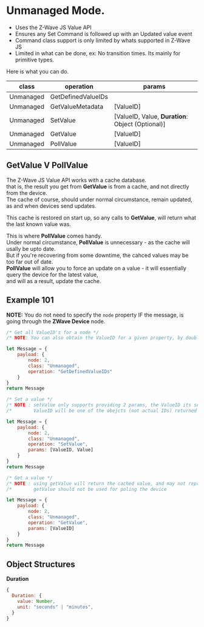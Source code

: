 # Unmanaged Mode.  
  
 - Uses the Z-Wave JS Value API
 - Ensures any Set Command is followed up with an Updated value event
 - Command class support is only limited by whats supported in Z-Wave JS
 - Limited in what can be done, ex: No transition times. Its mainly for primitive types.

Here is what you can do.

| class                     | operation                           | params                                                |
| ------------------------- | ----------------------------------- | ----------------------------------------------------- |
| Unmanaged                 | GetDefinedValueIDs                  |                                                       | 
| Unmanaged                 | GetValueMetadata                    | [ValueID]                                             |  
| Unmanaged                 | SetValue                            | [ValueID, Value, **Duration**: Object (Optional)]     |
| Unmanaged                 | GetValue                            | [ValueID]                                             |  
| Unmanaged                 | PollValue                           | [ValueID]                                             |  

## GetValue V PollValue
The Z-Wave JS Value API works with a cache database.  
that is, the result you get from **GetValue** is from a cache, and not directly from the device.  
The cache of course, should under normal circumstance, remain updated, as and when devices send updates.

This cache is restored on start up, so any calls to **GetValue**, will return what the last known value was.  

This is where **PollValue** comes handy.  
Under normal circumstance, **PollValue** is unnecessary - as the cache will usally be upto date.  
But if you're recovering from some downtime, the cahced values may be too far out of date.  
**PollValue** will allow you to force an update on a value - it will essentially query the device for the latest value,  
and will as a result, update the cache.

## Example 101  
**NOTE:** You do not need to specify the ```node``` property IF the message, is going through the **ZWave Device** node.  

```javascript
/* Get all ValueID's for a node */
/* NOTE: You can also obtain the ValueID for a given property, by double clicking it in the GUI */

let Message = {
    payload: {
        node: 2,
        class: "Unmanaged",
        operation: "GetDefinedValueIDs"
    }
}
return Message
```

```javascript
/* Set a value */
/* NOTE : setValue only supports providing 2 params, the ValueID its self, and the value to set. */
/*        ValueID will be one of the obejcts (not actual IDs) returned from GetDefinedValueIDs                   */

let Message = {
    payload: {
        node: 2,
        class: "Unmanaged",
        operation: "SetValue",
        params: [ValueID, Value]
    }
}
return Message
```

```javascript
/* Get a value */
/* NOTE : using getValue will return the cached value, and may not represent the current value. */
/*        getValue should not be used for poling the device                                     */

let Message = {
    payload: {
        node: 2,
        class: "Unmanaged",
        operation: "GetValue",
        params: [ValueID]
    }
}
return Message
```

## Object Structures 

**Duration**
```javascript
{
  Duration: {
    value: Number,
    unit: "seconds" | "minutes",
  }
}
```